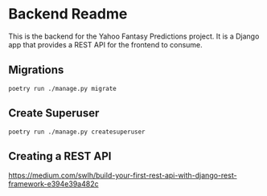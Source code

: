 # Backend Readme

This is the backend for the Yahoo Fantasy Predictions project. It is a Django app that provides a REST API for the frontend to consume.

## Migrations
```
poetry run ./manage.py migrate
```

## Create Superuser
```
poetry run ./manage.py createsuperuser
```

## Creating a REST API
https://medium.com/swlh/build-your-first-rest-api-with-django-rest-framework-e394e39a482c